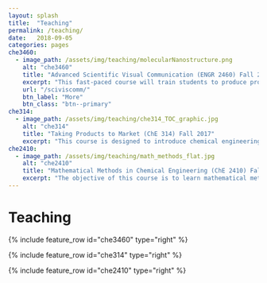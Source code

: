```yaml
---
layout: splash
title:  "Teaching"
permalink: /teaching/
date:   2018-09-05
categories: pages
che3460:
  - image_path: /assets/img/teaching/molecularNanostructure.png
    alt: "che3460"
    title: "Advanced Scientific Visual Communication (ENGR 2460) Fall 2023"
    excerpt: "This fast-paced course will train students to produce professional scientific visual work, suitable for publications, presentations, and communicating to the public. Advanced topics, such as 3D modeling & animation, handling and visualizing large datasets, interactive displays, and 3D printing will be covered. The course will emphasize the importance of producing high quality artwork in scientific communication."
    url: "/sciviscomm/"
    btn_label: "More"
    btn_class: "btn--primary"
che314:
  - image_path: /assets/img/teaching/che314_TOC_graphic.jpg
    alt: "che314"
    title: "Taking Products to Market (ChE 314) Fall 2017"
    excerpt: "This course is designed to introduce chemical engineering undergraduates to the entrepreneurial approach of solving engineering problems. By the end of the semester, it is expected that student groups will demonstrate the ability to innovate and come up with viable product concepts that can be pitched in a professional and compelling manner."
che2410:
  - image_path: /assets/img/teaching/math_methods_flat.jpg
    alt: "che2410"
    title: "Mathematical Methods in Chemical Engineering (ChE 2410) Fall 2016"
    excerpt: "The objective of this course is to learn mathematical methods used in chemical engineering -- primarily those dealing with solving differential equations. By the end of the course students should be able to apply these methods to tackle the kinds of problems that appear in chemical engineering research."
---
```

<p> </p>

Teaching
========

{% include feature_row id="che3460" type="right" %}

{% include feature_row id="che314" type="right" %}

{% include feature_row id="che2410" type="right" %}
